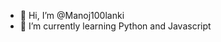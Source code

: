 - 👋 Hi, I’m @Manoj100lanki
- 🌱 I’m currently learning Python and Javascript

<!---
Manoj100lanki/Manoj100lanki is a ✨ special ✨ repository because its `README.md` (this file) appears on your GitHub profile.
You can click the Preview link to take a look at your changes.
--->

